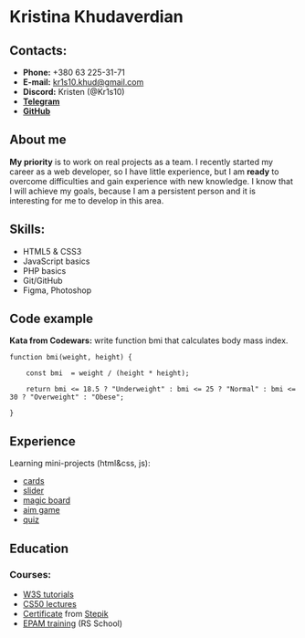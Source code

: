# Kristina Khudaverdian

## Contacts:
- **Phone:** +380 63 225-31-71
- **E-mail:** kr1s10.khud@gmail.com
- **Discord:** Kristen (@Kr1s10)
- [**Telegram**](https://t.me/Kr1s10 "Telegram")
- [**GitHub**](https://github.com/Kr1s10 "GitHub")

## About me

**My priority** is to work on real projects as a team. I recently started my career as a web developer, so I have little experience, but I am **ready** to overcome difficulties and gain experience with new knowledge. I know that I will achieve my goals, because I am a persistent person and it is interesting for me to develop in this area.

## Skills:
+ HTML5 & CSS3
+ JavaScript basics
+ PHP basics
+ Git/GitHub
+ Figma, Photoshop

## Code example
**Kata from Codewars:** write function bmi that calculates body mass index.

```
function bmi(weight, height) {

    const bmi  = weight / (height * height);

    return bmi <= 18.5 ? "Underweight" : bmi <= 25 ? "Normal" : bmi <= 30 ? "Overweight" : "Obese";

}
```

## Experience
Learning mini-projects (html&css, js):
* [cards](https://jsfiddle.net/kr1s10/bk23x1j8/ "cards")
* [slider](https://jsfiddle.net/kr1s10/52c76tak/ "slider")
* [magic board](https://jsfiddle.net/kr1s10/5coapeyt/1/ "board")
* [aim game](https://jsfiddle.net/kr1s10/dsreypz6/ "game")
* [quiz](https://hookahquiz.netlify.app/ "quiz")

## Education
### Courses:
- [W3S tutorials](https://www.w3schools.com/default.asp "W3School")
- [CS50 lectures](https://cs50.harvard.edu/ "CS50")
- [Certificate](https://stepik.org/cert/1104103 "certificate") from [Stepik](https://stepik.org/ "Stepik")
- [EPAM training](https://training.epam.ua/ "EPAM") (RS School)

